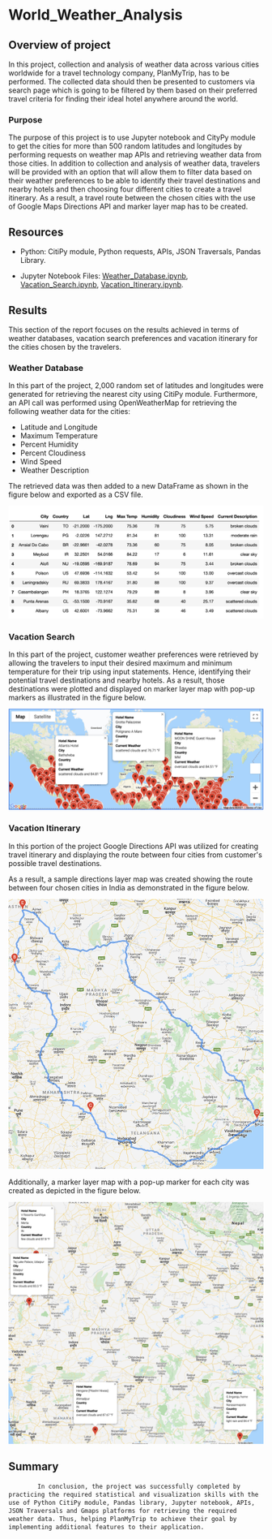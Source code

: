 # World_Weather_Analysis

## Overview of project

In this project, collection and analysis of weather data across various cities worldwide for a travel technology company, PlanMyTrip, has to be performed. The collected data should then be presented to customers via search page which is going to be filtered by them based on their preferred travel criteria for finding their ideal hotel anywhere around the world.

### Purpose

The purpose of this project is to use Jupyter notebook and CityPy module to get the cities for more than 500 random latitudes and longitudes by performing requests on  weather map APIs and retrieving weather data from those cities. In addition to collection and analysis of weather data, travelers will be provided with an option that will allow them to filter data based on their weather preferences to be able to identify their travel destinations and nearby hotels and then choosing four different cities to create a travel itinerary. As a result, a travel route between the chosen cities with the use of Google Maps Directions API and marker layer map has to be created.

## Resources

- Python: CitiPy module, Python requests, APIs, JSON Traversals, Pandas Library.

- Jupyter Notebook Files: [Weather_Database.ipynb](Weather_Database/Weather_Database.ipynb), [Vacation_Search.ipynb](Vacation_Search/Vacation_Search.ipynb), [Vacation_Itinerary.ipynb](Vacation_Itinerary/Vacation_Itinerary.ipynb).

## Results

This section of the report focuses on the results achieved in terms of weather databases, vacation search preferences and vacation itinerary for the cities chosen by the  travelers.

### Weather Database

In this part of the project, 2,000 random set of latitudes and longitudes were generated for retrieving the nearest city using CitiPy module. Furthermore, an API call was performed using OpenWeatherMap for retrieving the following weather data for the cities:

- Latitude and Longitude
- Maximum Temperature
- Percent Humidity
- Percent Cloudiness
- Wind Speed
- Weather Description

The retrieved data was then added to a new DataFrame as shown in the figure below and exported as a CSV file.

![City Data DataFrame](Resources/City_Data_DataFrame.png)


### Vacation Search

In this part of the project, customer weather preferences were retrieved by allowing the travelers to input their desired maximum and minimum temperature for their trip using input statements. Hence, identifying their potential travel destinations and nearby hotels. As a result, those destinations were plotted and displayed on marker layer map with pop-up markers as illustrated in the figure below.

![Customer travel destinations map](Vacation_Search/WeatherPy_vacation_map.png)

### Vacation Itinerary

In this portion of the project Google Directions API was utilized for creating travel itinerary and displaying the route between four cities from customer's possible travel destinations.

As a result, a sample directions layer map was created showing the route between four chosen cities in India as demonstrated in the figure below.

![Vacation Itinerary](Vacation_Itinerary/WeatherPy_travel_map.png)

Additionally, a marker layer map with a pop-up marker for each city was created as depicted in the figure below.

![Travel map with pop up markers](Vacation_Itinerary/WeatherPy_travel_map_markers.png)


## Summary

            In conclusion, the project was successfully completed by practicing the required statistical and visualization skills with the use of Python CitiPy module, Pandas library, Jupyter notebook, APIs, JSON Traversals and Gmaps platforms for retrieving the required weather data. Thus, helping PlanMyTrip to achieve their goal by implementing additional features to their application. 
